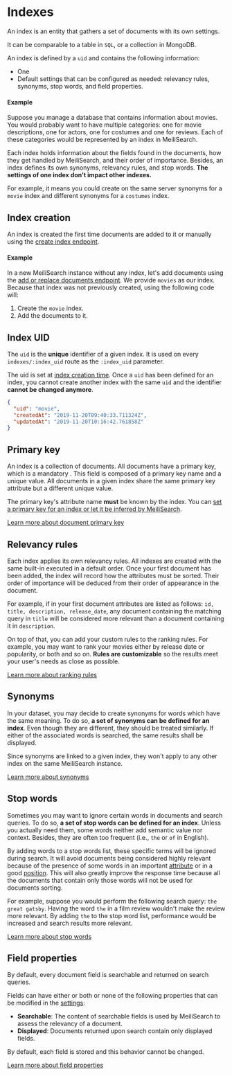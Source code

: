 # Indexes

An index is an entity that gathers a set of documents with its own settings.

It can be comparable to a table in `SQL`, or a collection in MongoDB.

An index is defined by a `uid` and contains the following information:

- One <clientGlossary word="primary key"/>
- Default settings that can be configured as needed: relevancy rules, synonyms, stop words, and field properties.

#### Example

Suppose you manage a database that contains information about movies. You would probably want to have multiple categories: one for movie descriptions, one for actors, one for costumes and one for reviews. Each of these categories would be represented by an index in MeiliSearch.

Each index holds information about the fields found in the documents, how they get handled by MeiliSearch, and their order of importance. Besides, an index defines its own synonyms, relevancy rules, and stop words. **The settings of one index don't impact other indexes.**

For example, it means you could create on the same server synonyms for a `movie` index and different synonyms for a `costumes` index.

## Index creation

An index is created the first time documents are added to it or manually using the [create index endpoint](/reference/api/indexes.md#create-an-index).

#### Example

In a new MeiliSearch instance without any index, let's add documents using the [add or replace documents endpoint](/reference/api/documents.md#add-or-replace-documents).
We provide `movies` as our index. Because that index was not previously created, using the following code will:

1. Create the `movie` index.
2. Add the documents to it.

<CodeSamples id="add_or_replace_documents_1" />

## Index UID

The `uid` is the **unique** identifier of a given index. It is used on every `indexes/:index_uid` route as the `:index_uid` parameter.

The uid is set at [index creation time](/reference/api/indexes.md#create-an-index). Once a `uid` has been defined for an index, you cannot create another index with the same `uid` and the identifier **cannot be changed anymore**.

```json
{
  "uid": "movie",
  "createdAt": "2019-11-20T09:40:33.711324Z",
  "updatedAt": "2019-11-20T10:16:42.761858Z"
}
```

## Primary key

An index is a collection of documents. All documents have a primary key, which is a mandatory <clientGlossary word="field"/>. This field is composed of a primary key <clientGlossary word="attribute"/> name and a unique value. All documents in a given index share the same primary key attribute but a different unique value.

The primary key's attribute name **must** be known by the index. You can [set a primary key for an index or let it be inferred by MeiliSearch](/learn/core_concepts/documents.md#setting-the-primary-key).

[Learn more about document primary key](/learn/core_concepts/documents.md#primary-key)

## Relevancy rules

Each index applies its own relevancy rules. All indexes are created with the same built-in <clientGlossary word="ranking rules"/> executed in a default order. Once your first document has been added, the index will record how the attributes must be sorted. Their order of importance will be deduced from their order of appearance in the document.

For example, if in your first document attributes are listed as follows: `id, title, description, release_date`, any document containing the matching query in `title` will be considered more relevant than a document containing it in `description`.

On top of that, you can add your custom rules to the ranking rules. For example, you may want to rank your movies either by release date or popularity, or both and so on. **Rules are customizable** so the results meet your user's needs as close as possible.

[Learn more about ranking rules](/learn/core_concepts/relevancy.md)

## Synonyms

In your dataset, you may decide to create synonyms for words which have the same meaning. To do so, **a set of synonyms can be defined for an index**. Even though they are different, they should be treated similarly. If either of the associated words is searched, the same results shall be displayed.

Since synonyms are linked to a given index, they won't apply to any other index on the same MeiliSearch instance.

[Learn more about synonyms](/reference/features/synonyms.md)

## Stop words

Sometimes you may want to ignore certain words in documents and search queries. To do so, **a set of stop words can be defined for an index**. Unless you actually need them, some words neither add semantic value nor context. Besides, they are often too frequent (i.e., `the` or `of` in English).

By adding words to a stop words list, these specific terms will be ignored during search. It will avoid documents being considered highly relevant because of the presence of some words in an important [attribute](/learn/core_concepts/relevancy.md#ranking-rules) or in a good [position](/learn/core_concepts/relevancy.md#ranking-rules). This will also greatly improve the response time because all the documents that contain only those words will not be used for documents sorting.

For example, suppose you would perform the following search query: `the great gatsby`. Having the word `the` in a film review wouldn't make the review more relevant. By adding `the` to the stop word list, performance would be increased and search results more relevant.

[Learn more about stop words](/reference/features/stop_words.md)

## Field properties

By default, every document field is searchable and returned on search queries.

Fields can have either or both or none of the following properties that can be modified in the [settings](/reference/api/settings.md):

- **Searchable**: The content of searchable fields is used by MeiliSearch to assess the relevancy of a document.
- **Displayed**: Documents returned upon search contain only displayed fields.

By default, each field is stored and this behavior cannot be changed.

[Learn more about field properties](/reference/features/field_properties.md)
